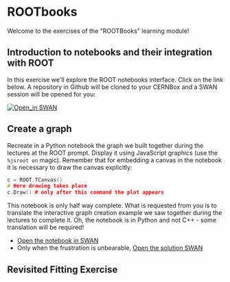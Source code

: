 # ROOTbooks
Welcome to the exercises of the "ROOTBooks" learning module!

## Introduction to notebooks and their integration with ROOT
In this exercise we'll explore the ROOT notebooks interface. Click on the link below.
A repository in Github will be cloned to your CERNBox and a SWAN session will be opened for you:

[![Open_in SWAN](https://img.shields.io/badge/Open_in-SWAN-orange.svg)](https://cern.ch/swanserver/cgi-bin/go/?projurl=https://github.com/cernphsft/rootbinder.git)

## Create a graph
Recreate in a Python notebook the graph we built together during the lectures at the ROOT prompt.
Display it using JavaScript graphics (use the ```%jsroot on``` magic).
Remember that for embedding a canvas in the notebook it is necessary to draw the canvas explicitly:
``` c++
c = ROOT.TCanvas()
# Here drawing takes place
c.Draw() # only after this command the plot appears
```
This notebook is only half way complete. What is requested from you is to translate the interactive graph creation example we saw together during the lectures to complete it. Oh, the notebook is in Python and not C++ - some translation will be required!
- [Open the notebook in SWAN](https://cern.ch/swanserver/cgi-bin/go?projurl=https://raw.githubusercontent.com/root-project/training/master/BasicCourse/Exercises/ROOTBooks/graphDraw.ipynb)
- Only when the frustration is unbearable, [Open the solution SWAN](https://cern.ch/swanserver/cgi-bin/go?projurl=https://raw.githubusercontent.com/root-project/training/master/BasicCourse/Exercises/ROOTBooks/graphDraw_Solution.ipynb)

## Revisited Fitting Exercise
